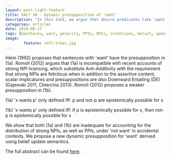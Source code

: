 ```yaml
---
layout: post-light-feature
title: SALT 30 - Dynamic presupposition of 'want'
description: "In this talk, we argue that desire predicates like 'want' have a dynamic presupposition derived using belief revisions. The argument comes from polarity sensitivity phenomena."
categories: articles
date: 2020-08-17
tags: [Goncharov, want, polarity, PPIs, NPIs, intentions, belief, updates, revisions, presupposition]
image: 
        feature: soft-trees.jpg
---
```


Heim (1992) proposes that sentences with 'want' have the presupposition in (1a). Romoli (2012) argues that (1a) is incompatible with recent accounts of strong NPI licensing, which substitute Anti-Additivity with the requirement that strong NPIs are felicitous when in addition to the assertive content, scalar implicatures and presuppositions are also Downward Entailing (DE) (Gajewski 2011, Chierchia 2013). Romoli (2012) proposes a weaker presupposition in (1b).

(1a)
'x wants p' only defined iff:
p and not-p are epistemically possible for x

(1b)
‘x wants p' only defined iff:
if p is epistemically possible for x, then not-p is epistemically possible for x

We show that both (1a) and (1b) are inadequate for accounting for the distribution of strong NPIs, as well as PPIs, under 'not want' in accidental contexts. We propose a new dynamic presupposition for 'want' derived using belief update semantics.
 
 The full abstract can be found [here](/docs/want_and_PSIs-SALT30abstract.pdf).


